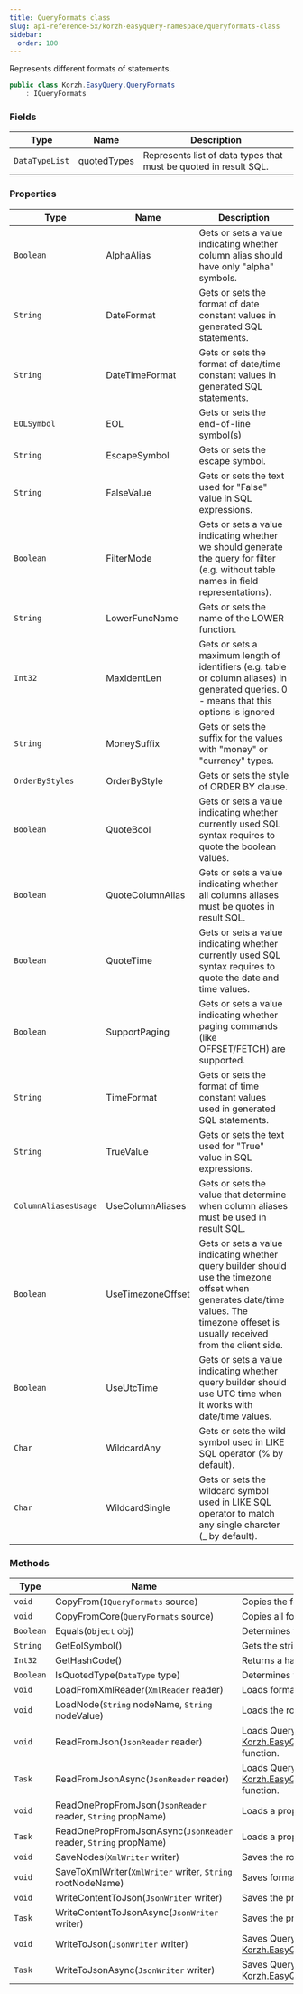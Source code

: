 ```yaml
---
title: QueryFormats class
slug: api-reference-5x/korzh-easyquery-namespace/queryformats-class
sidebar:
  order: 100
---
```


Represents different formats of statements.
```csharp
public class Korzh.EasyQuery.QueryFormats
    : IQueryFormats

```

### Fields

| Type | Name | Description | 
| --- | --- | --- | 
| `DataTypeList` | quotedTypes | Represents list of data types that must be quoted in result SQL. | 


### Properties

| Type | Name | Description | 
| --- | --- | --- | 
| `Boolean` | AlphaAlias | Gets or sets a value indicating whether column alias should have only "alpha" symbols. | 
| `String` | DateFormat | Gets or sets the format of date constant values in generated SQL statements. | 
| `String` | DateTimeFormat | Gets or sets the format of date/time constant values in generated SQL statements. | 
| `EOLSymbol` | EOL | Gets or sets the end-of-line symbol(s) | 
| `String` | EscapeSymbol | Gets or sets the escape symbol. | 
| `String` | FalseValue | Gets or sets the text used for "False" value in SQL expressions. | 
| `Boolean` | FilterMode | Gets or sets a value indicating whether we should generate the query for filter (e.g. without table names in field representations). | 
| `String` | LowerFuncName | Gets or sets the name of the LOWER function. | 
| `Int32` | MaxIdentLen | Gets or sets a maximum length of identifiers (e.g. table or column aliases) in generated queries. 0 - means that this options is ignored | 
| `String` | MoneySuffix | Gets or sets the suffix for the values with "money" or "currency" types. | 
| `OrderByStyles` | OrderByStyle | Gets or sets the style of ORDER BY clause. | 
| `Boolean` | QuoteBool | Gets or sets a value indicating whether currently used SQL syntax requires to quote the boolean values. | 
| `Boolean` | QuoteColumnAlias | Gets or sets a value indicating whether all columns aliases must be quotes in result SQL. | 
| `Boolean` | QuoteTime | Gets or sets a value indicating whether currently used SQL syntax requires to quote the date and time values. | 
| `Boolean` | SupportPaging | Gets or sets a value indicating whether paging commands (like OFFSET/FETCH) are supported. | 
| `String` | TimeFormat | Gets or sets the format of time constant values used in generated SQL statements. | 
| `String` | TrueValue | Gets or sets the text used for "True" value in SQL expressions. | 
| `ColumnAliasesUsage` | UseColumnAliases | Gets or sets the value that determine when column aliases must be used in result SQL. | 
| `Boolean` | UseTimezoneOffset | Gets or sets a value indicating whether query builder should use the timezone offset when generates date/time values.  The timezone offeset is usually received from the client side. | 
| `Boolean` | UseUtcTime | Gets or sets a value indicating whether query builder should use UTC time when it works with date/time values. | 
| `Char` | WildcardAny | Gets or sets the wild symbol used in LIKE SQL operator (% by default). | 
| `Char` | WildcardSingle | Gets or sets the wildcard symbol used in LIKE SQL operator to match any single charcter (_ by default). | 


### Methods

| Type | Name | Description | 
| --- | --- | --- | 
| `void` | CopyFrom(`IQueryFormats` source) | Copies the formats from another formats object. | 
| `void` | CopyFromCore(`QueryFormats` source) | Copies all formats from some QueryFormats object. | 
| `Boolean` | Equals(`Object` obj) | Determines whether the specified `System.Object` is equal to this instance. | 
| `String` | GetEolSymbol() | Gets the string representation of end-of-line symbol(s) | 
| `Int32` | GetHashCode() | Returns a hash code for this instance. | 
| `Boolean` | IsQuotedType(`DataType` type) | Determines whether the specified type must be quoted. | 
| `void` | LoadFromXmlReader(`XmlReader` reader) | Loads formats from XML reader. | 
| `void` | LoadNode(`String` nodeName, `String` nodeValue) | Loads the root node of the [Korzh.EasyQuery.QueryFormats](///////////////easyquery/docs/api-reference-5x/korzh-easyquery-namespace/queryformats-class) object. | 
| `void` | ReadFromJson(`JsonReader` reader) | Loads QueryFormats from JSON.  Calls [Korzh.EasyQuery.QueryFormats.ReadOnePropFromJson(Newtonsoft.Json.JsonReader,System.String)](///////////////easyquery/docs/api-reference-5x/korzh-easyquery-namespace/queryformats-class) function. | 
| `Task` | ReadFromJsonAsync(`JsonReader` reader) | Loads QueryFormats from JSON (asynchronous way).  Calls [Korzh.EasyQuery.QueryFormats.ReadOnePropFromJsonAsync(Newtonsoft.Json.JsonReader,System.String)](///////////////easyquery/docs/api-reference-5x/korzh-easyquery-namespace/queryformats-class) function. | 
| `void` | ReadOnePropFromJson(`JsonReader` reader, `String` propName) | Loads a property of QueryFormats. | 
| `Task` | ReadOnePropFromJsonAsync(`JsonReader` reader, `String` propName) | Loads a property of QueryFormats (asynchronous way). | 
| `void` | SaveNodes(`XmlWriter` writer) | Saves the root nodes of the formats. | 
| `void` | SaveToXmlWriter(`XmlWriter` writer, `String` rootNodeName) | Saves formats to XML writer. | 
| `void` | WriteContentToJson(`JsonWriter` writer) | Saves the properties of QueryFormats to JSON. | 
| `Task` | WriteContentToJsonAsync(`JsonWriter` writer) | Saves the properties of QueryFormats to JSON (asynchronous way). | 
| `void` | WriteToJson(`JsonWriter` writer) | Saves QueryFormats to JSON.  Calls [Korzh.EasyQuery.QueryFormats.WriteContentToJson(Newtonsoft.Json.JsonWriter)](///////////////easyquery/docs/api-reference-5x/korzh-easyquery-namespace/queryformats-class) function. | 
| `Task` | WriteToJsonAsync(`JsonWriter` writer) | Saves QueryFormats to JSON (asynchronous way).  Calls [Korzh.EasyQuery.QueryFormats.WriteContentToJsonAsync(Newtonsoft.Json.JsonWriter)](///////////////easyquery/docs/api-reference-5x/korzh-easyquery-namespace/queryformats-class) function. |
